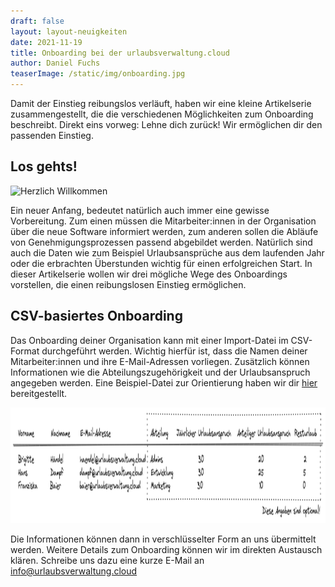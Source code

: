 ```yaml
---
draft: false
layout: layout-neuigkeiten
date: 2021-11-19
title: Onboarding bei der urlaubsverwaltung.cloud
author: Daniel Fuchs
teaserImage: /static/img/onboarding.jpg
---
```


Damit der Einstieg reibungslos verläuft, haben wir eine kleine Artikelserie zusammengestellt, die die verschiedenen Möglichkeiten zum Onboarding beschreibt.
Direkt eins vorweg: Lehne dich zurück! Wir ermöglichen dir den passenden Einstieg.

<!-- more -->

## Los gehts!

<div class="flex flex-col items-center mt-2 lg:flex-row lg:space-x-8 lg:mb-8">
  <picture>
    <source srcset="/static/img/onboarding.avif" type="image/avif" />
    <source srcset="/static/img/onboarding.webp" type="image/webp" />
    <img class="mx-auto lg:max-w-md lg:h-72"
      src="/static/img/onboarding.png"
      alt="Herzlich Willkommen"
      decoding="async"
      loading="lazy"
      width="640"
      height="426"
    />
  </picture>
  <div class="max-w-none lg:max-w-screen">
    <p class="mt-4 lg:mb-4">
      Ein neuer Anfang, bedeutet natürlich auch immer eine gewisse Vorbereitung. Zum einen müssen die Mitarbeiter:innen in der Organisation über die neue Software informiert werden, zum anderen sollen die Abläufe von Genehmigungsprozessen passend abgebildet werden. Natürlich sind auch die Daten wie zum Beispiel Urlaubsansprüche aus dem laufenden Jahr oder die erbrachten Überstunden wichtig für einen erfolgreichen Start. In dieser Artikelserie wollen wir drei mögliche Wege des Onboardings vorstellen, die einen reibungslosen Einstieg ermöglichen.
    </p>
  </div>
</div>

## CSV-basiertes Onboarding

Das Onboarding deiner Organisation kann mit einer Import-Datei im CSV-Format durchgeführt werden. Wichtig hierfür ist, dass die Namen deiner Mitarbeiter:innen und ihre E-Mail-Adressen vorliegen. Zusätzlich können Informationen wie die Abteilungszugehörigkeit und der Urlaubsanspruch angegeben werden.
Eine Beispiel-Datei zur Orientierung haben wir dir <a href="/static/import-beispiel.csv" class="underline">hier</a> bereitgestellt.

<picture>
  <source srcset="import-beispiel.avif" type="image/avif" />
  <source srcset="import-beispiel.webp" type="image/webp" />
  <img
    src="import-beispiel.png"
    alt="Beispiel für einen Import"
    decoding="async"
    loading="lazy"
    width="1209"
    height="185"
  />
</picture>

Die Informationen können dann in verschlüsselter Form an uns übermittelt werden.
Weitere Details zum Onboarding können wir im direkten Austausch klären. Schreibe uns dazu eine kurze E-Mail an <a href="mailto:info@urlaubsverwaltung.cloud?subject=Onboarding meiner Organisation" class="underline">info@urlaubsverwaltung.cloud</a>
